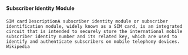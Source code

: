 #### Subscriber Identity Module
```SIM card```
```DescriptionA subscriber identity module or subscriber identification module, widely known as a SIM card, is an integrated circuit that is intended to securely store the international mobile subscriber identity number and its related key, which are used to identify and authenticate subscribers on mobile telephony devices. Wikipedia```
